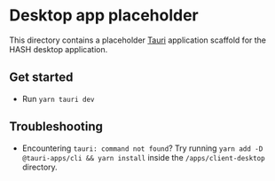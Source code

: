 # Desktop app placeholder

This directory contains a placeholder [Tauri](https://tauri.app/) application scaffold for the HASH desktop application.

## Get started

- Run `yarn tauri dev`

## Troubleshooting

- Encountering `tauri: command not found`? Try running `yarn add -D @tauri-apps/cli && yarn install` inside the `/apps/client-desktop` directory.
